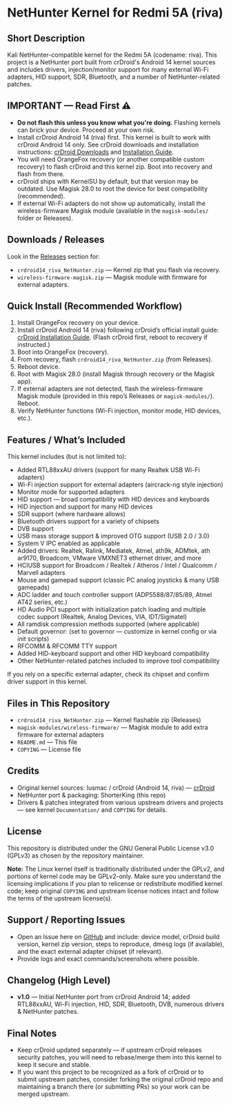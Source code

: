 # NetHunter Kernel for Redmi 5A (riva)

## Short Description
Kali NetHunter-compatible kernel for the Redmi 5A (codename: riva). This project is a NetHunter port built from crDroid's Android 14 kernel sources and includes drivers, injection/monitor support for many external Wi-Fi adapters, HID support, SDR, Bluetooth, and a number of NetHunter-related patches.

## IMPORTANT — Read First ⚠️
- **Do not flash this unless you know what you're doing.** Flashing kernels can brick your device. Proceed at your own risk.
- Install crDroid Android 14 (riva) first. This kernel is built to work with crDroid Android 14 only. See crDroid downloads and installation instructions: [crDroid Downloads](https://crdroid.net/rova/10) and [Installation Guide](https://crdroid.net/rova/10/install).
- You will need OrangeFox recovery (or another compatible custom recovery) to flash crDroid and this kernel zip. Boot into recovery and flash from there.
- crDroid ships with KernelSU by default, but that version may be outdated. Use Magisk 28.0 to root the device for best compatibility (recommended).
- If external Wi-Fi adapters do not show up automatically, install the wireless-firmware Magisk module (available in the `magisk-modules/` folder or Releases).

## Downloads / Releases
Look in the [Releases](https://github.com/ShorterKing/Nethunter-Kernel-Redmi5A-Riva/releases) section for:
- `crdroid14_riva_NetHunter.zip` — Kernel zip that you flash via recovery.
- `wireless-firmware-magisk.zip` — Magisk module with firmware for external adapters.

## Quick Install (Recommended Workflow)
1. Install OrangeFox recovery on your device.
2. Install crDroid Android 14 (riva) following crDroid’s official install guide: [crDroid Installation Guide](https://crdroid.net/rova/10/install). (Flash crDroid first, reboot to recovery if instructed.)
3. Boot into OrangeFox (recovery).
4. From recovery, flash `crdroid14_riva_NetHunter.zip` (from Releases).
5. Reboot device.
6. Root with Magisk 28.0 (install Magisk through recovery or the Magisk app).
7. If external adapters are not detected, flash the wireless-firmware Magisk module (provided in this repo’s Releases or `magisk-modules/`). Reboot.
8. Verify NetHunter functions (Wi-Fi injection, monitor mode, HID devices, etc.).

## Features / What’s Included
This kernel includes (but is not limited to):
- Added RTL88xxAU drivers (support for many Realtek USB Wi-Fi adapters)
- Wi-Fi injection support for external adapters (aircrack-ng style injection)
- Monitor mode for supported adapters
- HID support — broad compatibility with HID devices and keyboards
- HID injection and support for many HID devices
- SDR support (where hardware allows)
- Bluetooth drivers support for a variety of chipsets
- DVB support
- USB mass storage support & improved OTG support (USB 2.0 / 3.0)
- System V IPC enabled as applicable
- Added drivers: Realtek, Ralink, Mediatek, Atmel, ath9k, ADMtek, ath ar9170, Broadcom, VMware VMXNET3 ethernet driver, and more
- HCIUSB support for Broadcom / Realtek / Atheros / Intel / Qualcomm / Marvell adapters
- Mouse and gamepad support (classic PC analog joysticks & many USB gamepads)
- ADC ladder and touch controller support (ADP5588/87/85/89, Atmel AT42 series, etc.)
- HD Audio PCI support with initialization patch loading and multiple codec support (Realtek, Analog Devices, VIA, IDT/Sigmatel)
- All ramdisk compression methods supported (where applicable)
- Default governor: (set to governor — customize in kernel config or via init scripts)
- RFCOMM & RFCOMM TTY support
- Added HID-keyboard support and other HID keyboard compatibility
- Other NetHunter-related patches included to improve tool compatibility

If you rely on a specific external adapter, check its chipset and confirm driver support in this kernel.

## Files in This Repository
- `crdroid14_riva_NetHunter.zip` — Kernel flashable zip (Releases)
- `magisk-modules/wireless-firmware/` — Magisk module to add extra firmware for external adapters
- `README.md` — This file
- `COPYING` — License file

## Credits
- Original kernel sources: Iusmac / crDroid (Android 14, riva) — [crDroid](https://crdroid.net/rova/10)
- NetHunter port & packaging: ShorterKing (this repo)
- Drivers & patches integrated from various upstream drivers and projects — see kernel `Documentation/` and `COPYING` for details.

## License
This repository is distributed under the GNU General Public License v3.0 (GPLv3) as chosen by the repository maintainer.

**Note:** The Linux kernel itself is traditionally distributed under the GPLv2, and portions of kernel code may be GPLv2-only. Make sure you understand the licensing implications if you plan to relicense or redistribute modified kernel code; keep original `COPYING` and upstream license notices intact and follow the terms of the upstream license(s).

## Support / Reporting Issues
- Open an Issue here on [GitHub](https://github.com/ShorterKing/Nethunter-Kernel-Redmi5A-Riva/issues) and include: device model, crDroid build version, kernel zip version, steps to reproduce, dmesg logs (if available), and the exact external adapter chipset (if relevant).
- Provide logs and exact commands/screenshots where possible.

## Changelog (High Level)
- **v1.0** — Initial NetHunter port from crDroid Android 14; added RTL88xxAU, Wi-Fi injection, HID, SDR, Bluetooth, DVB, numerous drivers & NetHunter patches.


## Final Notes
- Keep crDroid updated separately — if upstream crDroid releases security patches, you will need to rebase/merge them into this kernel to keep it secure and stable.
- If you want this project to be recognized as a fork of crDroid or to submit upstream patches, consider forking the original crDroid repo and maintaining a branch there (or submitting PRs) so your work can be merged upstream.
